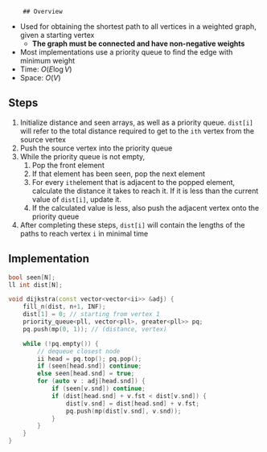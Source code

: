 		## Overview
- Used for obtaining the shortest path to all vertices in a weighted graph, given a starting vertex
	- **The graph must be connected and have non-negative weights**
- Most implementations use a priority queue to find the edge with minimum weight
- Time: $O(E\log V)$
- Space: $O(V)$
## Steps
1. Initialize distance and seen arrays, as well as a priority queue. `dist[i]` will refer to the total distance required to get to the `ith` vertex from the source vertex
2. Push the source vertex into the priority queue
3. While the priority queue is not empty,
	1. Pop the front element
	2. If that element has been seen, pop the next element 
	3. For every `ith`element that is adjacent to the popped element, calculate the distance it takes to reach it. If it is less than the current value of `dist[i]`, update it.
	4. If the calculated value is less, also push the adjacent vertex onto the priority queue
4. After completing these steps,  `dist[i]` will contain the lengths of the paths to reach vertex `i` in minimal time
## Implementation
```cpp
bool seen[N];
ll int dist[N];

void dijkstra(const vector<vector<ii>> &adj) {
	fill_n(dist, n+1, INF);
	dist[1] = 0; // starting from vertex 1
	priority_queue<pll, vector<pll>, greater<pll>> pq;
	pq.push(mp(0, 1)); // (distance, vertex)

	while (!pq.empty()) {
		// dequeue closest node
		ii head = pq.top(); pq.pop();
		if (seen[head.snd]) continue;
		else seen[head.snd] = true;
		for (auto v : adj[head.snd]) {
			if (seen[v.snd]) continue;
			if (dist[head.snd] + v.fst < dist[v.snd]) {
				dist[v.snd] = dist[head.snd] + v.fst;
				pq.push(mp(dist[v.snd], v.snd));
			}
		}
	}
}
```